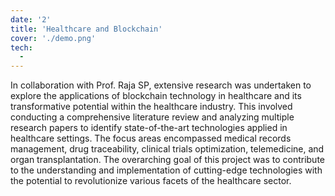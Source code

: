 ```yaml
---
date: '2'
title: 'Healthcare and Blockchain'
cover: './demo.png'
tech:
  - 
---
```


In collaboration with Prof. Raja SP, extensive research was undertaken to explore the applications of blockchain technology in healthcare and its transformative potential within the healthcare industry. This involved conducting a comprehensive literature review and analyzing multiple research papers to identify state-of-the-art technologies applied in healthcare settings. The focus areas encompassed medical records management, drug traceability, clinical trials optimization, telemedicine, and organ transplantation. The overarching goal of this project was to contribute to the understanding and implementation of cutting-edge technologies with the potential to revolutionize various facets of the healthcare sector.




